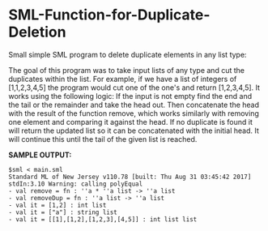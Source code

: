 # SML-Function-for-Duplicate-Deletion
Small simple SML program to delete duplicate elements in any list type:

The goal of this program was to take input lists of any type and cut the duplicates within the list.  For example, if we have a list of integers of [1,1,2,3,4,5] the program would cut one of the one's and return [1,2,3,4,5].  It works using the following logic: If the input is not empty find the end and the tail or the remainder and take the head out.  Then concatenate the head with the result of the function remove, which works similarly with removing one element and comparing it against the head.  If no duplicate is found it will return the updated list so it can be concatenated with the initial head.  It will continue this until the tail of the given list is reached.

**SAMPLE OUTPUT:**
```
$sml < main.sml
Standard ML of New Jersey v110.78 [built: Thu Aug 31 03:45:42 2017]
stdIn:3.10 Warning: calling polyEqual
- val remove = fn : ''a * ''a list -> ''a list
- val removeDup = fn : ''a list -> ''a list
- val it = [1,2] : int list
- val it = ["a"] : string list
- val it = [[1],[1,2],[1,2,3],[4,5]] : int list list
```
